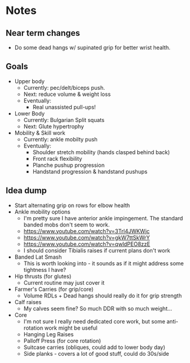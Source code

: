 # Notes

## Near term changes

- Do some dead hangs w/ supinated grip for better wrist health.

## Goals

- Upper body
    - Currently: pec/delt/biceps push.
    - Next: reduce volume & weight loss
    - Eventually:
        - Real unassisted pull-ups!
- Lower Body
    - Currently: Bulgarian Split squats
    - Next: Glute hypertrophy
- Mobility & Skill work
    - Currently: ankle mobilty push
    - Eventually:
        - Shoulder stretch mobility (hands clasped behind back)
        - Front rack flexibility
        - Planche pushup progression
        - Handstand progression & handstand pushups

## Idea dump

- Start alternating grip on rows for elbow health
- Ankle mobility options
    - I'm pretty sure I have anterior ankle impingement. The standard banded mobs don't seem to work.
    - https://www.youtube.com/watch?v=3Trl4JWKWjc
    - https://www.youtube.com/watch?v=gkW7ttSkWrY
    - https://www.youtube.com/watch?v=qwldPEO8zzE
    - I should consider Tibialis raises if current plans don't work
- Banded Lat Smash
    - This is worth looking into - it sounds as if it might address some tightness I have?
- Hip thrusts (for glutes)
    - Current routine may just cover it
- Farmer's Carries (for grip/core)
    - Volume RDLs + Dead hangs should really do it for grip strength
- Calf raises
    - My calves seem fine? So much DDR with so much weight...
- Core
    - I'm not sure I really need dedicated core work, but some anti-rotation work might be useful
    - Hanging Leg Raises
    - Palloff Press (for core rotation)
    - Suitcase carries (obliques, could add to lower body day)
    - Side planks - covers a lot of good stuff, could do 30s/side
